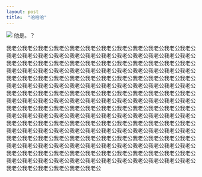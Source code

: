 ```yaml
---
layout: post
title:  "哈哈哈" 
---
```


<img src="{{ site.baseurl }}/images/pic15.JPG">
他是。？

我老公我老公我老公我老公我老公我老公我老公我老公我老公我老公我老公我老公我老公我老公我老公我老公我老公我老公我老公我老公我老公我老公我老公我老公我老公我老公我老公我老公我老公我老公我老公我老公我老公我老公我老公我老公我老公我老公我老公我老公我老公我老公我老公我老公我老公我老公我老公我老公我老公我老公我老公我老公我老公我老公我老公我老公我老公我老公我老公我老公我老公我老公我老公我老公我老公我老公我老公我老公我老公我老公我老公我老公我老公我老公我老公我老公我老公我老公我老公我老公我老公我老公我老公我老公我老公我老公我老公我老公我老公我老公我老公我老公我老公我老公我老公我老公我老公我老公我老公我老公我老公我老公我老公我老公我老公我老公我老公我老公我老公我老公我老公我老公我老公我老公我老公我老公我老公我老公我老公我老公我老公我老公我老公我老公我老公我老公我老公我老公我老公我老公我老公我老公我老公我老公我老公我老公我老公我老公我老公我老公我老公我老公我老公我老公我老公我老公我老公我老公我老公我老公我老公我老公我老公我老公我老公我老公我老公我老公我老公我老公我老公我老公我老公我老公我老公我老公我老公我老公我老公我老公我老公我老公我老公我老公我老公我老公我老公我老公我老公我老公我老公我老公我老公我老公我老公我老公我老公我老公我老公我老公我老公我老公我老公我老公我老公我老公我老公我老公



